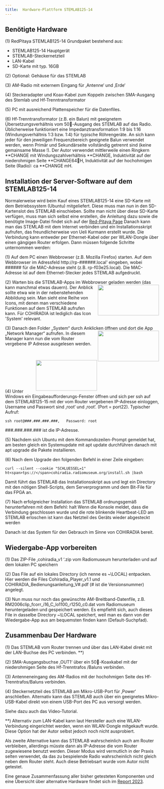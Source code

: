 ```yaml
---
title:  Hardware-Plattform STEMLAB125-14
---
```

## Benötigte Hardware

(1)	RedPitaya STEMLAB125-14 Grundpaket bestehend aus:
* STEMLAB125-14 Hauptgerät
* STEMLAB-Steckernetzteil 
* LAN-Kabel
* SD-Karte mit typ. 16GB
  
(2) Optional: Gehäuse für das STEMLAB

(3)	AM-Radio mit externem Eingang für ‚Antenne‘ und ‚Erde‘

(4)	Steckeradapter und Koax-Kabel zum Koppeln zwischen SMA-Ausgang des Stemlab und Hf-Trenntransformator

(5)	PC mit ausreichend Plattenspeicher für die Datenfiles.

(6)	Hf-Trenntransformator (z.B. ein Balun) mit geeignetem Übersetzungsverhältnis vom 50-Ausgang des STEMLAB auf das Radio. Üblicherweise funktioniert eine Impedanztransformation 1:9 bis 1:16 (Windungsverhältnis 1:3 bzw. 1:4) für typische Röhrengeräte. An sich kann jeder für den jeweiligen Frequenzbereich geeignete Balun verwendet werden, wenn Primär und Sekundärseite vollständig getrennt sind (keine gemainsame Masse !). Der Autor verwendet mittlerweile einen Ringkern **CHANGE mit Windungszahlverhältnis **CHANGE, Induktivität auf der niederohmigen Seite **CHANGE64H, Induktivität auf der hochohmigen Seite (Radio): ca **CHANGE mH. 

##	Installation der Server-Software auf dem STEMLAB125-14

Normalerweise wird beim Kauf eines STEMLAB125-14 eine SD-Karte mit dem Betriebssystem (Ubuntu) mitgeliefert. Diese muss man nun in den SD-Kartenslot des STEMLAB einschieben. Sollte man nicht über diese SD-Karte verfügen, muss man sich selbst eine erstellen, die Anleitung dazu sowie die  benötigte  Image-Datei findet sich auf der 
[Red-Pitaya Page](https://redpitaya.readthedocs.io/en/latest/quickStart/SDcard/SDcard.html)
Danach kann man das STEMLAB mit dem Internet verbinden und ein Installationsskript aufrufen, das freundlicherweise von Ueli Kurmann erstellt wurde. Die Verbindung kann entweder per Ethernet-Kabel oder per WLAN-Dongle über einen gängigen Router erfolgen. Dann müssen folgende Schritte unternommen werden:

(1)	Auf dem PC einen Webbrowser (z.B. Mozilla Firefox) starten. Auf dem Webbrowser im Adressfeld ht<span>tp://</span>rp-######.local' eingeben, wobei ###### für die MAC-Adresse steht (z.B. rp-f03e25.local). Die MAC-Adresse ist auf dem Ethernet-Stecker jedes STEMLAB aufgedruckt.
 
(2)	Warten bis die STEMLAB-Apps im Webbrowser geladen werden (das kann manchmal etwas dauern). <img align="right" width="200" height="100" src="https://cohiradia.radiomuseum.org/download/software/STEMLAB_Installation_Step1_sm.png" /> Der Anblick sollte etwa wie in der nebenstehenden Abbildung sein. Man sieht eine Reihe von Icons, mit denen man verschiedene Funktionen auf dem STEMLAB aufrufen kann. Für COHIRADIA ist lediglich das Icon 'System' relevant.

(3) Danach den Folder „System“ durch Anklicken öffnen und dort die App „Network Manager“ aufrufen. <img align="right" width="200" height="100" src="https://cohiradia.radiomuseum.org/download/software/STEMLAB_Installation_Step2.png" /> In diesem Manager kann nun die vom Router vergebene IP Adresse ausgelesen werden.                           

&nbsp;

<img align="right" width="200" height="100" src="https://cohiradia.radiomuseum.org/download/software/STEMLAB_Installation_Step3.png" /> 

&nbsp;

&nbsp;

&nbsp;

(4)	Unter Windows ein Eingabeaufforderungs-Fenster öffnen und sich per ssh auf dem STEMLAB125-15 mit der vom Router vergebenen IP-Adresse einloggen, Username und Passwort sind ‚root‘ und ‚root‘.  (Port = port22). Typischer Aufruf: 

    ssh root@###.###.###.###, 	Password: root

###.###.###.### ist die IP-Adresse.

(5)	Nachdem sich Ubuntu mit dem Kommandozeilen-Prompt gemeldet hat, am besten gleich ein Systemupdate mit apt update durchführen danach mit apt upgrade die Pakete installieren.

(6)	Nach dem Upgrade den folgenden Befehl in einer Zeile eingeben:

    curl --silent --cookie "SCHLUESSEL=1" ht<span>tps://</span>cohiradia.radiomuseum.org/install.sh |bash
    
Damit führt das STEMLAB das Installationsskript aus und legt ein Directory mit den nötigen Shell-Scripts, dem Serverprogramm und dem Bit-File für das FPGA an. 

(7)	Nach erfolgreicher Installation das STEMLAB ordnungsgemäß herunterfahren mit dem Befehl:
halt
Wenn die Konsole meldet, dass die Verbindung geschlossen wurde und die rote blinkende Heartbeat-LED am STEMLAB erloschen ist kann das Netzteil des Geräts wieder abgesteckt werden

Danach ist das System für den Gebrauch im Sinne von COHIRADIA bereit.

## Wiedergabe-App vorbereiten

(1)	Das ZIP-File ‚cohiradia_v1 ‘.zip vom Radiomuseum herunterladen und auf dem lokalen PC speichern

(2)	Das File auf ein lokales Directory (ich nenne es ~\LOCAL) entpacken. Hier werden die Files Cohiradia_Player_v1.1 und COHIRADIA_Bedienungsanleitung_V#.pdf (# ist die Versionsnummer) angelegt.

(3)	Nun muss nur noch das gewünschte AM-Breitband-Datenfile, z.B. RM2006clip_fcorr_i16_C_lo1100_r1250_c0.dat vom Radiomuseum heruntergeladen und gespeichert werden. Es empfiehlt sich, auch dieses File in dasselbe Directory ~\LOCAL speichert, weil man es dann von der Wiedergabe-App aus am bequemsten finden kann (Default-Suchpfad).

## Zusammenbau Der Hardware

(1)	Das STEMLAB vom Router trennen und über das LAN-Kabel direkt mit der LAN-Buchse des PC verbinden. **) 

(2)	SMA-Ausgangsbuchse ‚OUT1‘ über ein 50-Koaxkabel mit der niederohmigen Seite des Hf-Trenntrafos /Baluns verbinden. 

(3)	Antenneneingang des AM-Radios mit der hochohmigen Seite des Hf-Trenntrafos/Baluns verbinden.

(4)	Steckernetzteil  des STEMLAB am Mikro-USB-Port für ‚Power‘ anschließen. Alternativ kann das STEMLAB auch über ein geeignetes Mikro-USB-Kabel direkt von einem USB-Port des PC aus versorgt werden.

Siehe dazu auch  das Video-Tutorial.

**) Alternativ zum LAN-Kabel kann laut Hersteller auch eine WLAN-Verbindung eingerichtet werden, wenn ein WLAN-Dongle mitgekauft wurde. Diese Option hat der Autor selbst jedoch noch nicht ausprobiert. 

Als zweite Alternative kann das STEMLAB wahrscheinlich auch am Router verbleiben, allerdings müsste dann als IP-Adresse die vom Router zugewiesene benutzt werden. Dieser Modus wird vermutlich in der Praxis selten verwendet, da das zu bespielende Radio wahrscheinlich nicht gleich neben dem Router steht. Auch diese Betriebsart wurde vom Autor nicht getestet.





Eine genaue Zusammenfassung aller bisher getesteten Komponenten und eine Übersicht über alternative Hardware findet sich im [Report 2023](https://cohiradia.radiomuseum.org/download/docs/Documentation/COHIRADIA_Report2023_dt.pdf).

<!-- comment -->
